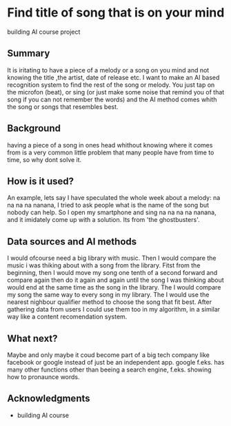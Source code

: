 # Find title of song that is on your mind
building AI course project
## Summary
It is iritating to have a piece of a melody or a song on you mind and not knowing the title ,the artist, date of release etc.
I want to make an AI based recognition system to find the rest of the song or melody. You just tap on the microfon (beat), or sing (or just make some noise that remind you of that song if you can not remember the words) and the AI method comes whith the song or songs that resembles best.
## Background
having a piece of a song in ones head whithout knowing where it comes from is a very common little problem that many people have from time to time, so why dont solve it.
## How is it used?
An example, lets say I have speculated the whole week about a melody: na na na na  nanana, I tried to ask people what is the name of the song but nobody can help. So I open my smartphone and sing na na na na nanana, and it imidately come up with a solution. Its from 'the ghostbusters'.
## Data sources and AI methods
I would ofcourse need a big library with music. Then I would compare the music i was thiking about with a song from the library. Fitst from the beginning, then I would move my song one tenth of a second forward and compare again then do it again and again until the song I was thinking about would end at the same time as the song in the library. The I would compare my song the same way to every song in my library.
The I would use the nearest nighbour qualifier method to choose the song that fit best. After gathering data from users I could use them too in my algorithm, in a similar way like a content recomendation system.
## What next?
Maybe and only maybe it coud become part of a big tech company like facebook or google instead of just be an independent app. google f.eks. has many other functions other than beeing a search engine, f.eks. showing how to pronaunce words.
## Acknowledgments
* building AI course 
